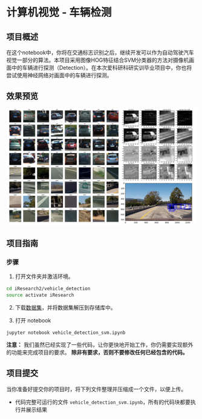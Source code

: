 [//]: # (Image References)

[image1]: ./images/preview.png "Sample Output"

# 计算机视觉 - 车辆检测

## 项目概述

在这个notebook中，你将在交通标志识别之后，继续开发可以作为自动驾驶汽车视觉一部分的算法。本项目采用图像HOG特征结合SVM分类器的方法对摄像机画面中的车辆进行探测（Detection）。在本次爱科研科研实训毕业项目中，你也将尝试使用神经网络对画面中的车辆进行探测。

## 效果预览

![Sample Output][image1]

## 项目指南

### 步骤

1. 打开文件夹并激活环境。

 ```bash
cd iResearch2/vehicle_detection
source activate iResearch
```

2. 下载[数据集](https://pan.baidu.com/s/1PevLqAOwiY9RJJaoQax00g)，并将数据集解压到存储库中。

3. 打开 notebook

 ```
jupyter notebook vehicle_detection_svm.ipynb
```

__注意：__ 我们虽然已经实现了一些代码，让你更快地开始工作，你仍需要实现额外的功能来完成项目的要求。
__除非有要求，否则不要修改任何已经包含的代码。__

## 项目提交

当你准备好提交你的项目时，将下列文件整理并压缩成一个文件，以便上传。

- 代码完整可运行的文件 `vehicle_detection_svm.ipynb`，所有的代码块都要执行并展示结果
